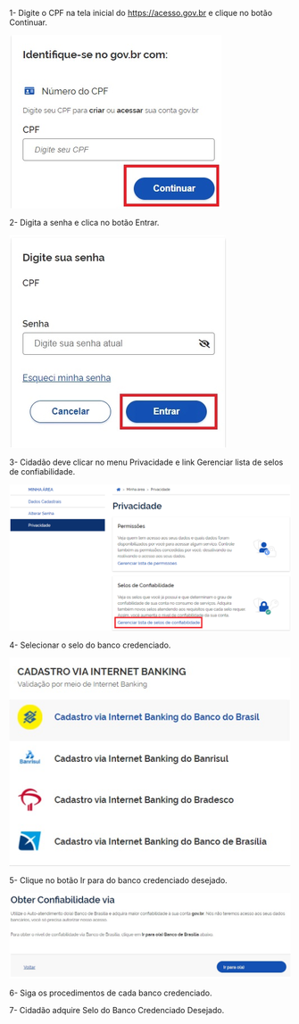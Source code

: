 

1- Digite o CPF na tela inicial do https://acesso.gov.br e clique no botão Continuar.


![](ATRIBUICAO-SELO-BANCO-CREDENCIADO-IMG1.webp)


2- Digita a senha e clica no botão Entrar.

![](ATRIBUICAO-SELO-BANCO-CREDENCIADO-IMG2.webp)

3- Cidadão deve clicar no menu Privacidade e link Gerenciar lista de selos de confiabilidade.

![](ATRIBUICAO-SELO-BANCO-CREDENCIADO-IMG3.jpg)

4- Selecionar o selo do banco credenciado.

![](ATRIBUICAO-SELO-BANCO-CREDENCIADO-IMG4.jpg)

5- Clique no botão Ir para do banco credenciado desejado.


![](ATRIBUICAO-SELO-BANCO-CREDENCIADO-IMG5.jpg)

6- Siga os procedimentos de cada banco credenciado.

7- Cidadão adquire Selo do Banco Credenciado Desejado.

